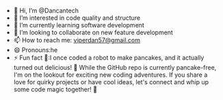 - 👋 Hi, I’m @Dancantech
- 👀 I’m interested in code quality and structure
- 🌱 I’m currently learning software development
- 💞️ I’m looking to collaborate on new feature development
- 📫 How to reach me: viperdan57@gmail.com
- 😄 Pronouns:he
- ⚡ Fun fact 🎉:I once coded a robot to make pancakes, and it actually turned out delicious! 🥞 While the GitHub repo is currently pancake-free, I'm on the lookout for exciting new coding adventures. If you share a love for quirky projects or have cool ideas, let's connect and whip up some code magic together! 🚀


<!---
Dancantech/Dancantech is a ✨ special ✨ repository because its `README.md` (this file) appears on your GitHub profile.
You can click the Preview link to take a look at your changes.
--->
